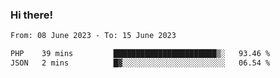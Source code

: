 ### Hi there!

<!--START_SECTION:waka-->

```txt
From: 08 June 2023 - To: 15 June 2023

PHP    39 mins         ███████████████████████▒░   93.46 %
JSON   2 mins          █▓░░░░░░░░░░░░░░░░░░░░░░░   06.54 %
```

<!--END_SECTION:waka-->
